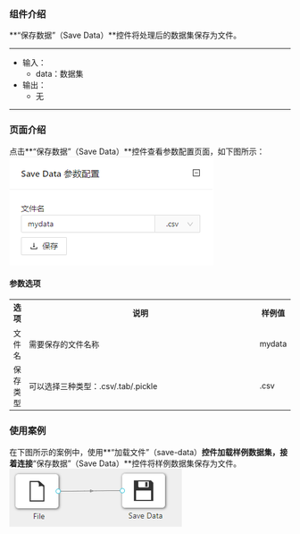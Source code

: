### 组件介绍
**“保存数据”（Save Data）**控件将处理后的数据集保存为文件。

<hr/>

- 输入：
  - data：数据集
- 输出：
  - 无

<hr/>


### 页面介绍
点击**“保存数据”（Save Data）**控件查看参数配置页面，如下图所示：  
![param](/img/aistudio/io/save-data/param.png)

#### 参数选项
<table>
  <tr>
    <th>选项</th>
    <th width="650">说明</th>
    <th>样例值</th>
  </tr>
  <tr>
      <td>文件名</td> 
      <td>
      需要保存的文件名称
      </td> 
      <td>mydata</td>
  </tr>
  <tr>
      <td>保存类型</td>    
      <td>
      可以选择三种类型：.csv/.tab/.pickle
      </td> 
      <td>.csv</td>
  </tr>
</table>

### 使用案例
在下图所示的案例中，使用**“加载文件”（save-data）**控件加载样例数据集，接着连接**“保存数据”（Save Data）**控件将样例数据集保存为文件。  
![workflow-result](/img/aistudio/io/save-data/workflow.png)
